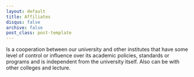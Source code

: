 ```yaml
---
layout: default
title: Affiliates
disqus: false
archive: false
post_class: post-template
---
```


Is a cooperation between our university and other institutes that have some level of control or influence over its academic policies, standards or programs and is independent from the university itself. Also can be with other colleges and lecture.
 
